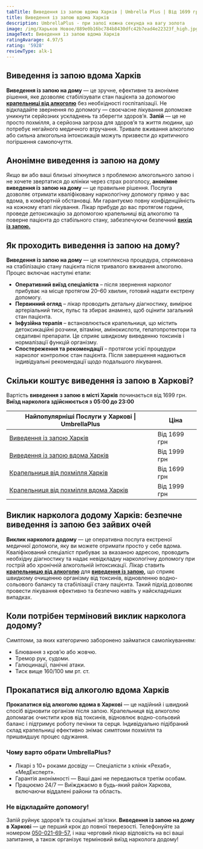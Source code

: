 ```yaml
---
tabTitle: Виведення із запою вдома Харків | Umbrella Plus | Від 1699 грн
title: Виведення із запою вдома Харків
description: UmbrellaPlus - при запої кожна секунда на вагу золота
image: /img/Харьков Новое/889e0b16bc784b8430dfc42b7ead4e22323f_high.jpg
imageText: Виведення із запою вдома Харків
ratingAvarage: 4.97/5
rating: '5928'
reviewType: alk-1
---
```


## Виведення із запою вдома Харків

**Виведення із запою на дому** — це зручне, ефективне та анонімне рішення, яке дозволяє стабілізувати стан пацієнта за допомогою **[крапельниці від алкоголю](https://umbrella-plus.com.ua/uk/kharkiv/kapelnica_ot_alkogola_kharkiv-ua/)** без необхідності госпіталізації. Не відкладайте звернення по допомогу — своєчасне лікування допоможе уникнути серйозних ускладнень та зберегти здоров’я. **Запій** — це не просто похмілля, а серйозна загроза для здоров’я та життя людини, що потребує негайного медичного втручання. Тривале вживання алкоголю або сильна алкогольна інтоксикація можуть призвести до критичного погіршення самопочуття.

## Анонімне виведення із запою на дому

Якщо ви або ваші близькі зіткнулися з проблемою алкогольного запою і не хочете звертатися до клініки через страх розголосу, **анонімне виведення із запою на дому** — це правильне рішення. Послуга дозволяє отримати кваліфіковану наркологічну допомогу прямо у вас вдома, в комфортній обстановці. Ми гарантуємо повну конфіденційність на кожному етапі лікування. Лікар прибуде до вас протягом години, проведе детоксикацію за допомогою крапельниці від алкоголю та поверне пацієнта до стабільного стану, забезпечуючи безпечний **[вихід із запою.](https://umbrella-plus.com.ua/uk/kharkiv/vivod-iz-zapoia-kharkiv-ua/)**

## Як проходить виведення із запою на дому?

**Виведення із запою на дому** — це комплексна процедура, спрямована на стабілізацію стану пацієнта після тривалого вживання алкоголю. Процес включає наступні етапи:

* **Оперативний виїзд спеціаліста** – після звернення нарколог прибуває на місце протягом 20–60 хвилин, готовий надати екстрену допомогу.
* **Первинний огляд** – лікар проводить детальну діагностику, вимірює артеріальний тиск, пульс та збирає анамнез, щоб оцінити загальний стан пацієнта.
* **Інфузійна терапія** – встановлюється крапельниця, що містить детоксикаційні розчини, вітаміни, амінокислоти, гепатопротектори та седативні препарати. Це сприяє швидкому виведенню токсинів і нормалізації функцій організму.
* **Спостереження та рекомендації** – протягом усієї процедури нарколог контролює стан пацієнта. Після завершення надаються індивідуальні рекомендації щодо подальшого лікування.

## Скільки коштує виведення із запою в Харкові?

Вартість **виведення з запою в місті Харків** починається від 1699 грн. **Виїзд нарколога здійснюється з** **05:00 до 23:00**

| Найпопулярніші Послуги у Харкові \| UmbrellaPlus                                                                           | Ціна         |
| -------------------------------------------------------------------------------------------------------------------------- | ------------ |
| [Виведення із запою Харків](https://umbrella-plus.com.ua/uk/kharkiv/vivod-iz-zapoia-kharkiv-ua/)                           | Від 1699 грн |
| [Виведення із запою вдома Харків](https://umbrella-plus.com.ua/uk/kharkiv/vivod-iz-zapoia-na-domy-kharkiv-ua/)             | Від 1999 грн |
| [Крапельниця від похмілля Харків](https://umbrella-plus.com.ua/uk/kharkiv/kapelnica_ot_alkogola_kharkiv-ua/)               | Від 1699 грн |
| [Крапельниця від похмілля вдома Харків](https://umbrella-plus.com.ua/uk/kharkiv/kapelnica_ot_alkogola_na_domy_kharkiv_ua/) | Від 1999 грн |

## Виклик нарколога додому Харків: безпечне виведення із запою без зайвих очей

**Виклик нарколога додому** — це оперативна послуга екстреної медичної допомоги, яку ви можете отримати просто у себе вдома. Кваліфікований спеціаліст прибуває за вказаною адресою, проводить необхідну діагностику та надає невідкладну наркологічну допомогу при гострій або хронічній алкогольній інтоксикації. Лікар ставить **[крапельницю від алкоголю](https://umbrella-plus.com.ua/uk/kharkiv/kapelnica_ot_alkogola_kharkiv-ua/)** для **[виведення із запою](https://umbrella-plus.com.ua/uk/kharkiv/vivod-iz-zapoia-kharkiv-ua/),** що сприяє швидкому очищенню організму від токсинів, відновленню водно-сольового балансу та стабілізації стану пацієнта. Такий підхід дозволяє провести лікування ефективно та безпечно навіть у найскладніших випадках.

## Коли потрібен терміновий виклик нарколога додому?

Симптоми, за яких категорично заборонено займатися самолікуванням:

* Блювання з кров’ю або жовчю.
* Тремор рук, судоми.
* Галюцинації, панічні атаки.
* Тиск вище 160/100 мм рт. ст.

## Прокапатися від алкоголю вдома Харків

**Прокапатися від алкоголю вдома в Харкові** — це надійний і швидкий спосіб відновити організм після запою. Крапельниця від алкоголю допомагає очистити кров від токсинів, відновлює водно-сольовий баланс і підтримує роботу печінки та серця. Індивідуально підібраний склад крапельниці ефективно знімає симптоми похмілля та пришвидшує процес одужання.

### Чому варто обрати UmbrellaPlus?

* Лікарі з 10+ роками досвіду — Спеціалісти з клінік «Рехаб», «МедЕксперт».
* Гарантія анонімності — Ваші дані не передаються третім особам.
* Працюємо 24/7 — Виїжджаємо в будь-який район Харкова, включаючи віддалені райони та область.

### Не відкладайте допомогу!

Запій руйнує здоров’я та соціальні зв’язки.
**Виведення із запою на дому в Харкові** — це перший крок до повної тверезості.
Телефонуйте за номером [050-021-69-57](tel:0500216957), і наш черговий лікар відповість на всі ваші запитання, а також організує терміновий виїзд нарколога додому!
